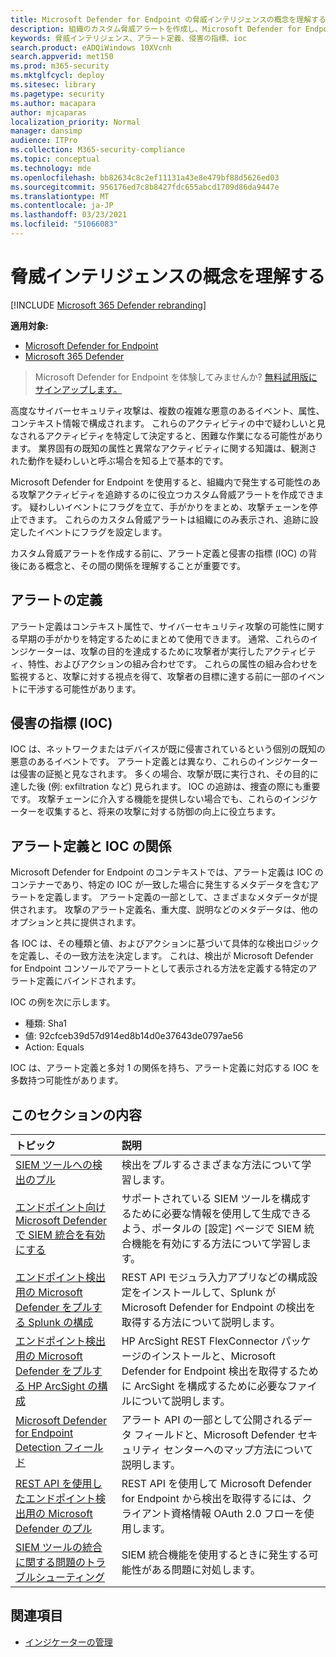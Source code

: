 ```yaml
---
title: Microsoft Defender for Endpoint の脅威インテリジェンスの概念を理解する
description: 組織のカスタム脅威アラートを作成し、Microsoft Defender for Endpoint の脅威インテリジェンスに関する概念を学ぶ
keywords: 脅威インテリジェンス、アラート定義、侵害の指標、ioc
search.product: eADQiWindows 10XVcnh
search.appverid: met150
ms.prod: m365-security
ms.mktglfcycl: deploy
ms.sitesec: library
ms.pagetype: security
ms.author: macapara
author: mjcaparas
localization_priority: Normal
manager: dansimp
audience: ITPro
ms.collection: M365-security-compliance
ms.topic: conceptual
ms.technology: mde
ms.openlocfilehash: bb82634c8c2ef11131a43e8e479bf88d5626ed03
ms.sourcegitcommit: 956176ed7c8b8427fdc655abcd1709d86da9447e
ms.translationtype: MT
ms.contentlocale: ja-JP
ms.lasthandoff: 03/23/2021
ms.locfileid: "51066083"
---
```

# <a name="understand-threat-intelligence-concepts"></a>脅威インテリジェンスの概念を理解する

[!INCLUDE [Microsoft 365 Defender rebranding](../../includes/microsoft-defender.md)]

**適用対象:**
- [Microsoft Defender for Endpoint](https://go.microsoft.com/fwlink/?linkid=2154037)
- [Microsoft 365 Defender](https://go.microsoft.com/fwlink/?linkid=2118804)



>Microsoft Defender for Endpoint を体験してみませんか? [無料試用版にサインアップします。](https://www.microsoft.com/microsoft-365/windows/microsoft-defender-atp?ocid=docs-wdatp-threatindicator-abovefoldlink) 

高度なサイバーセキュリティ攻撃は、複数の複雑な悪意のあるイベント、属性、コンテキスト情報で構成されます。 これらのアクティビティの中で疑わしいと見なされるアクティビティを特定して決定すると、困難な作業になる可能性があります。 業界固有の既知の属性と異常なアクティビティに関する知識は、観測された動作を疑わしいと呼ぶ場合を知る上で基本的です。

Microsoft Defender for Endpoint を使用すると、組織内で発生する可能性のある攻撃アクティビティを追跡するのに役立つカスタム脅威アラートを作成できます。 疑わしいイベントにフラグを立て、手がかりをまとめ、攻撃チェーンを停止できます。 これらのカスタム脅威アラートは組織にのみ表示され、追跡に設定したイベントにフラグを設定します。

カスタム脅威アラートを作成する前に、アラート定義と侵害の指標 (IOC) の背後にある概念と、その間の関係を理解することが重要です。

## <a name="alert-definitions"></a>アラートの定義
アラート定義はコンテキスト属性で、サイバーセキュリティ攻撃の可能性に関する早期の手がかりを特定するためにまとめて使用できます。 通常、これらのインジケーターは、攻撃の目的を達成するために攻撃者が実行したアクティビティ、特性、およびアクションの組み合わせです。 これらの属性の組み合わせを監視すると、攻撃に対する視点を得て、攻撃者の目標に達する前に一部のイベントに干渉する可能性があります。

## <a name="indicators-of-compromise-ioc"></a>侵害の指標 (IOC)
IOC は、ネットワークまたはデバイスが既に侵害されているという個別の既知の悪意のあるイベントです。 アラート定義とは異なり、これらのインジケーターは侵害の証拠と見なされます。 多くの場合、攻撃が既に実行され、その目的に達した後 (例: exfiltration など) 見られます。 IOC の追跡は、捜査の際にも重要です。 攻撃チェーンに介入する機能を提供しない場合でも、これらのインジケーターを収集すると、将来の攻撃に対する防御の向上に役立ちます。

## <a name="relationship-between-alert-definitions-and-iocs"></a>アラート定義と IOC の関係
Microsoft Defender for Endpoint のコンテキストでは、アラート定義は IOC のコンテナーであり、特定の IOC が一致した場合に発生するメタデータを含むアラートを定義します。 アラート定義の一部として、さまざまなメタデータが提供されます。 攻撃のアラート定義名、重大度、説明などのメタデータは、他のオプションと共に提供されます。

各 IOC は、その種類と値、およびアクションに基づいて具体的な検出ロジックを定義し、その一致方法を決定します。 これは、検出が Microsoft Defender for Endpoint コンソールでアラートとして表示される方法を定義する特定のアラート定義にバインドされます。

IOC の例を次に示します。
- 種類: Sha1
- 値: 92cfceb39d57d914ed8b14d0e37643de0797ae56
- Action: Equals

IOC は、アラート定義と多対 1 の関係を持ち、アラート定義に対応する IOC を多数持つ可能性があります。

## <a name="in-this-section"></a>このセクションの内容

トピック | 説明
:---|:---
[SIEM ツールへの検出のプル](configure-siem.md)| 検出をプルするさまざまな方法について学習します。
[エンドポイント向け Microsoft Defender で SIEM 統合を有効にする](enable-siem-integration.md)| サポートされている SIEM ツールを構成するために必要な情報を使用して生成できるよう、ポータルの [設定] ページで SIEM 統合機能を有効にする方法について学習します。
[エンドポイント検出用の Microsoft Defender をプルする Splunk の構成](configure-siem.md)| REST API モジュラ入力アプリなどの構成設定をインストールして、Splunk が Microsoft Defender for Endpoint の検出を取得する方法について説明します。
[エンドポイント検出用の Microsoft Defender をプルする HP ArcSight の構成](configure-arcsight.md)| HP ArcSight REST FlexConnector パッケージのインストールと、Microsoft Defender for Endpoint 検出を取得するために ArcSight を構成するために必要なファイルについて説明します。
[Microsoft Defender for Endpoint Detection フィールド](api-portal-mapping.md) | アラート API の一部として公開されるデータ フィールドと、Microsoft Defender セキュリティ センターへのマップ方法について説明します。
[REST API を使用したエンドポイント検出用の Microsoft Defender のプル](pull-alerts-using-rest-api.md) | REST API を使用して Microsoft Defender for Endpoint から検出を取得するには、クライアント資格情報 OAuth 2.0 フローを使用します。
[SIEM ツールの統合に関する問題のトラブルシューティング](troubleshoot-siem.md) | SIEM 統合機能を使用するときに発生する可能性がある問題に対処します。



## <a name="related-topics"></a>関連項目
- [インジケーターの管理](manage-indicators.md)
